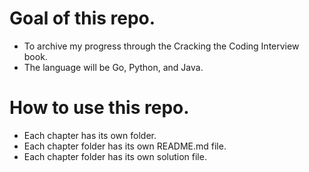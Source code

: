 # Goal of this repo.
* To archive my progress through the Cracking the Coding Interview book.
* The language will be Go, Python, and Java.


# How to use this repo.
* Each chapter has its own folder.
* Each chapter folder has its own README.md file.
* Each chapter folder has its own solution file.